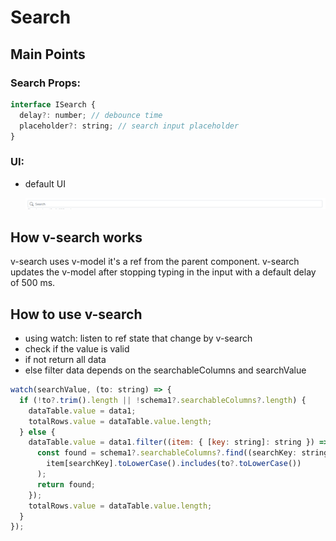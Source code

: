 # Search

## Main Points

### Search Props:

```js
interface ISearch {
  delay?: number; // debounce time
  placeholder?: string; // search input placeholder
}
```

### UI:

- default UI

  ![image](../../assets/variation/images/search-1.png)

## How v-search works

v-search uses v-model it's a ref from the parent component.
v-search updates the v-model after stopping typing in the input with a default delay of 500 ms.

## How to use v-search

- using watch: listen to ref state that change by v-search
- check if the value is valid
- if not return all data
- else filter data depends on the searchableColumns and searchValue

```jsx
watch(searchValue, (to: string) => {
  if (!to?.trim().length || !schema1?.searchableColumns?.length) {
    dataTable.value = data1;
    totalRows.value = dataTable.value.length;
  } else {
    dataTable.value = data1.filter((item: { [key: string]: string }) => {
      const found = schema1?.searchableColumns?.find((searchKey: string) =>
        item[searchKey].toLowerCase().includes(to?.toLowerCase())
      );
      return found;
    });
    totalRows.value = dataTable.value.length;
  }
});
```
